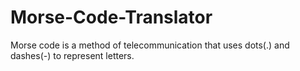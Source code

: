 # Morse-Code-Translator
Morse code is a method of telecommunication that uses dots(.) and dashes(-) to represent letters.
